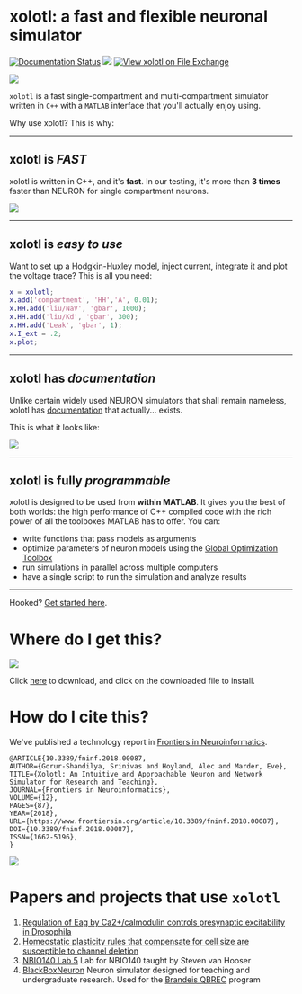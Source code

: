 

# xolotl: a fast and flexible neuronal simulator

[![Documentation Status](https://readthedocs.org/projects/xolotl/badge/?version=master)](https://xolotl.readthedocs.io/en/master/?badge=master)
![](https://img.shields.io/github/last-commit/sg-s/xolotl.svg)
[![View xolotl on File Exchange](https://www.mathworks.com/matlabcentral/images/matlab-file-exchange.svg)](https://www.mathworks.com/matlabcentral/fileexchange/79894-xolotl)


![](https://user-images.githubusercontent.com/6005346/99264565-9fb3ea00-27ee-11eb-8800-64dea9f563e4.gif)




`xolotl` is a fast single-compartment and 
multi-compartment simulator  written in `C++` with 
a `MATLAB` interface that you'll actually enjoy using.

Why use xolotl? This is why:

-----------------

## xolotl is *FAST*

xolotl is written in C++, and it's **fast**. In our testing, it's 
more than **3 times** faster than NEURON for single
compartment neurons. 

![](https://user-images.githubusercontent.com/6005346/50499683-9c0bf400-0a19-11e9-9375-92a1fdefa2fc.png)

----------------
## xolotl is *easy to use*

Want to set up a Hodgkin-Huxley model, inject current, 
integrate it and plot the voltage trace? This is all you need:

```matlab
x = xolotl;
x.add('compartment', 'HH','A', 0.01);
x.HH.add('liu/NaV', 'gbar', 1000);
x.HH.add('liu/Kd', 'gbar', 300);
x.HH.add('Leak', 'gbar', 1);
x.I_ext = .2;
x.plot;
```


----------------

## xolotl has *documentation*

Unlike certain widely used NEURON simulators that 
shall remain nameless, xolotl has [documentation](https://xolotl.readthedocs.io) that actually...
exists. 

This is what it looks like:

![](https://user-images.githubusercontent.com/6005346/50499847-e3df4b00-0a1a-11e9-8aba-b3be57c3e784.png)


----------------
## xolotl is fully *programmable*

xolotl is designed to be used from **within MATLAB**. It 
gives you the best of both worlds: the high performance 
of C++ compiled code with the rich power of all the toolboxes
MATLAB has to offer. You can:

* write functions that pass models as arguments
* optimize parameters of neuron models using the [Global Optimization Toolbox](https://www.mathworks.com/products/global-optimization.html)
* run simulations in parallel across multiple computers
* have a single script to run the simulation and analyze results

--------------------

Hooked? [Get started here](https://xolotl.readthedocs.io/en/master/).

# Where do I get this?

![](https://user-images.githubusercontent.com/6005346/93216395-ad3ced00-f735-11ea-8512-5915c4b70d87.gif)

Click [here](https://github.com/sg-s/xolotl/releases/download/latest/xolotl.mltbx) to download, and click on the downloaded file to install.


# How do I cite this?

We've published a technology report in [Frontiers in Neuroinformatics](https://doi.org/10.3389/fninf.2018.00087).

```
@ARTICLE{10.3389/fninf.2018.00087,
AUTHOR={Gorur-Shandilya, Srinivas and Hoyland, Alec and Marder, Eve},   
TITLE={Xolotl: An Intuitive and Approachable Neuron and Network Simulator for Research and Teaching},      
JOURNAL={Frontiers in Neuroinformatics},      
VOLUME={12},      
PAGES={87},     
YEAR={2018},      
URL={https://www.frontiersin.org/article/10.3389/fninf.2018.00087},       
DOI={10.3389/fninf.2018.00087},      
ISSN={1662-5196},   
}

```

![](https://user-images.githubusercontent.com/6005346/41205222-30b6f3d4-6cbd-11e8-983b-9125585d629a.png)


# Papers and projects that use `xolotl`

1. [Regulation of Eag by Ca2+/calmodulin controls presynaptic excitability in Drosophila](https://www.physiology.org/doi/full/10.1152/jn.00820.2017)
2. [Homeostatic plasticity rules that compensate for cell size are susceptible to channel deletion](https://www.biorxiv.org/cgi/content/short/753608v1)
3. [NBIO140 Lab 5](https://github.com/sg-s/nbio140-lab5) Lab for NBIO140 taught by Steven van Hooser
4. [BlackBoxNeuron](https://github.com/sg-s/black-box-neuron-public) Neuron simulator designed for teaching and undergraduate research. Used for the [Brandeis QBREC](https://www.brandeis.edu/qbrec/) program 
